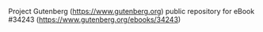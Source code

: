 Project Gutenberg (https://www.gutenberg.org) public repository for eBook #34243 (https://www.gutenberg.org/ebooks/34243)

